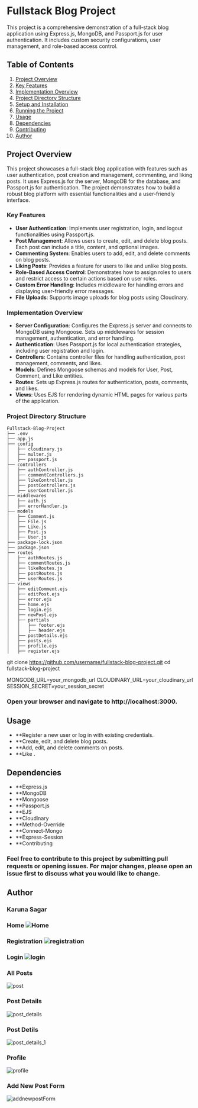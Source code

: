 # Fullstack Blog Project

This project is a comprehensive demonstration of a full-stack blog application using Express.js, MongoDB, and Passport.js for user authentication. It includes custom security configurations, user management, and role-based access control.

## Table of Contents

1. [Project Overview](#project-overview)
2. [Key Features](#key-features)
3. [Implementation Overview](#implementation-overview)
4. [Project Directory Structure](#project-directory-structure)
5. [Setup and Installation](#setup-and-installation)
6. [Running the Project](#running-the-project)
7. [Usage](#usage)
8. [Dependencies](#dependencies)
9. [Contributing](#contributing)
10. [Author](#author)

## Project Overview

This project showcases a full-stack blog application with features such as user authentication, post creation and management, commenting, and liking posts. It uses Express.js for the server, MongoDB for the database, and Passport.js for authentication. The project demonstrates how to build a robust blog platform with essential functionalities and a user-friendly interface.

### Key Features

- **User Authentication**: Implements user registration, login, and logout functionalities using Passport.js.
- **Post Management**: Allows users to create, edit, and delete blog posts. Each post can include a title, content, and optional images.
- **Commenting System**: Enables users to add, edit, and delete comments on blog posts.
- **Liking Posts**: Provides a feature for users to like and unlike blog posts.
- **Role-Based Access Control**: Demonstrates how to assign roles to users and restrict access to certain actions based on user roles.
- **Custom Error Handling**: Includes middleware for handling errors and displaying user-friendly error messages.
- **File Uploads**: Supports image uploads for blog posts using Cloudinary.

### Implementation Overview

- **Server Configuration**: Configures the Express.js server and connects to MongoDB using Mongoose. Sets up middlewares for session management, authentication, and error handling.
- **Authentication**: Uses Passport.js for local authentication strategies, including user registration and login.
- **Controllers**: Contains controller files for handling authentication, post management, comments, and likes.
- **Models**: Defines Mongoose schemas and models for User, Post, Comment, and Like entities.
- **Routes**: Sets up Express.js routes for authentication, posts, comments, and likes.
- **Views**: Uses EJS for rendering dynamic HTML pages for various parts of the application.

### Project Directory Structure

```plaintext
Fullstack-Blog-Project
├── .env
├── app.js
├── config
│   ├── cloudinary.js
│   ├── multer.js
│   ├── passport.js
├── controllers
│   ├── authController.js
│   ├── commentControllers.js
│   ├── likeController.js
│   ├── postControllers.js
│   ├── userController.js
├── middlewares
│   ├── auth.js
│   ├── errorHandler.js
├── models
│   ├── Comment.js
│   ├── File.js
│   ├── Like.js
│   ├── Post.js
│   ├── User.js
├── package-lock.json
├── package.json
├── routes
│   ├── authRoutes.js
│   ├── commentRoutes.js
│   ├── likeRoutes.js
│   ├── postRoutes.js
│   ├── userRoutes.js
├── views
│   ├── editComment.ejs
│   ├── editPost.ejs
│   ├── error.ejs
│   ├── home.ejs
│   ├── login.ejs
│   ├── newPost.ejs
│   ├── partials
│   │   ├── footer.ejs
│   │   ├── header.ejs
│   ├── postDetails.ejs
│   ├── posts.ejs
│   ├── profile.ejs
│   ├── register.ejs
```

git clone https://github.com/username/fullstack-blog-project.git
cd fullstack-blog-project

MONGODB_URL=your_mongodb_url
CLOUDINARY_URL=your_cloudinary_url
SESSION_SECRET=your_session_secret

### Open your browser and navigate to http://localhost:3000.

## Usage

- \*\*Register a new user or log in with existing credentials.
- \*\*Create, edit, and delete blog posts.
- \*\*Add, edit, and delete comments on posts.
- \*\*Like .

## Dependencies

- \*\*Express.js
- \*\*MongoDB
- \*\*Mongoose
- \*\*Passport.js
- \*\*EJS
- \*\*Cloudinary
- \*\*Method-Override
- \*\*Connect-Mongo
- \*\*Express-Session
- \*\*Contributing

### Feel free to contribute to this project by submitting pull requests or opening issues. For major changes, please open an issue first to discuss what you would like to change.

## Author

### Karuna Sagar


### Home ![Home](https://github.com/karuna-sagar/Blogging_Wbsite/assets/128089073/c9e5cc54-d263-4ee3-9164-18a7fe7d2993)


### Registration ![registration](https://github.com/karuna-sagar/Blogging_Wbsite/assets/128089073/ab930510-e02b-43c5-baff-1bda6ced00db)

### Login ![login](https://github.com/karuna-sagar/Blogging_Wbsite/assets/128089073/593e1d3e-88bd-4ce4-9113-5132590f72d3)

### All Posts
![post](https://github.com/karuna-sagar/Blogging_Wbsite/assets/128089073/a28bba91-b3f7-438a-8ed4-b691bd95f42f)
### Post Details 
![post_details](https://github.com/karuna-sagar/Blogging_Wbsite/assets/128089073/ff606173-cae5-4be4-8267-be2a2bbfd13b)
###  Post Detils 
![post_details_1](https://github.com/karuna-sagar/Blogging_Wbsite/assets/128089073/32314334-bbb3-4979-8196-0762b3590ed7)
### Profile 
![profile](https://github.com/karuna-sagar/Blogging_Wbsite/assets/128089073/9229d43a-fa51-475b-9559-ca4569acf7f0)
### Add New Post Form
  
![addnewpostForm](https://github.com/karuna-sagar/Blogging_Wbsite/assets/128089073/b9f06321-87d3-4f6f-ac5f-ebaca09982b7)







